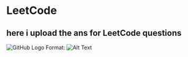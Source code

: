 # LeetCode
here i upload the ans for LeetCode questions
----


![GitHub Logo](/images/logo.png)
Format: ![Alt Text](url)
